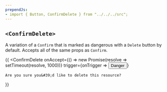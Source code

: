 ```yaml
---
prependJs:
- import { Button, ConfirmDelete } from "../../../src";
---
```


## `<ConfirmDelete>`

A variation of a `Confirm` that is marked as dangerous with a `Delete` button by default. Accepts all of the same props as `Confirm`.

{{
  <ConfirmDelete
    onAccept={() => new Promise(resolve => setTimeout(resolve, 1000))}
    trigger={onTrigger => <Button danger onClick={onTrigger}>Danger</Button>}
  >
    Are you sure you&#39;d like to delete this resource?
  </ConfirmDelete>
}}
